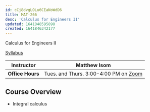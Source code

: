 ```yaml
---
id: cCj8dvgLOLu6CEaNoWdD6
title: MAT-266
desc: 'Calculus for Engineers II'
updated: 1641848595898
created: 1641846342177
---
```

Calculus for Engineers II

[Syllabus](assets/mat266_syllabus.pdf)

Instructor|Matthew Isom
|-|-|
**Office Hours**|Tues. and Thurs. 3:00-4:00 PM on [Zoom](https://asu.zoom.us/j/3082246524)
## Course Overview
- Integral calculus